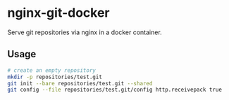 # nginx-git-docker

Serve git repositories via nginx in a docker container.

## Usage

```bash
# create an empty repository
mkdir -p repositories/test.git
git init --bare repositories/test.git --shared
git config --file repositories/test.git/config http.receivepack true
```

[modeline]: # ( vim: set fenc=utf-8 spell spl=en sts=4 et tw=72: )
